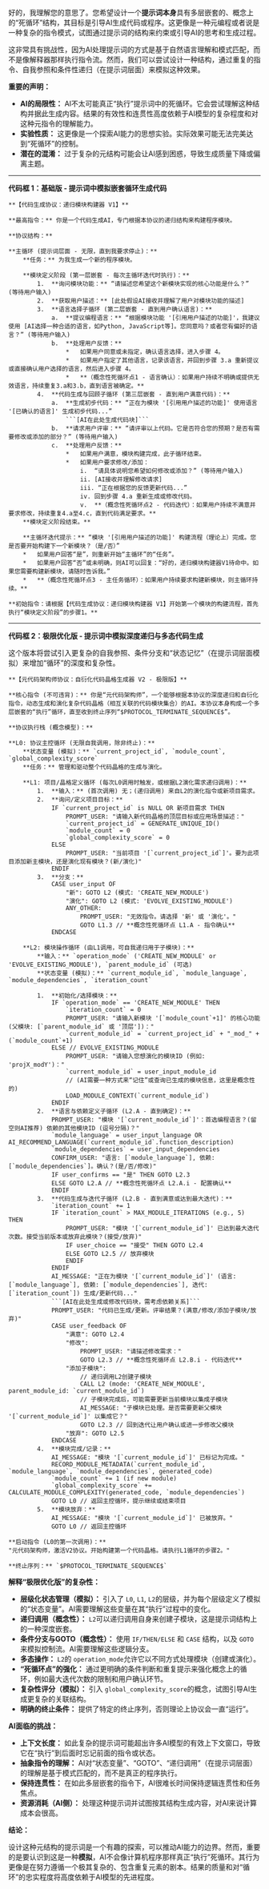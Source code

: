 好的，我理解您的意思了。您希望设计一个**提示词本身**具有多层嵌套的、概念上的“死循环”结构，其目标是引导AI生成代码或程序。这更像是一种元编程或者说是一种复杂的指令模式，试图通过提示词的结构来约束或引导AI的思考和生成过程。

这非常具有挑战性，因为AI处理提示词的方式是基于自然语言理解和模式匹配，而不是像解释器那样执行指令流。然而，我们可以尝试设计一种结构，通过重复的指令、自我参照和条件性递归（在提示词层面）来模拟这种效果。

**重要的声明：**

* **AI的局限性：** AI不太可能真正“执行”提示词中的死循环。它会尝试理解这种结构并据此生成内容。结果的有效性和连贯性高度依赖于AI模型的复杂程度和对这种元指令的理解能力。
* **实验性质：** 这更像是一个探索AI能力的思想实验。实际效果可能无法完美达到“死循环”的控制。
* **潜在的混淆：** 过于复杂的元结构可能会让AI感到困惑，导致生成质量下降或偏离主题。

---

**代码框 1：基础版 - 提示词中模拟嵌套循环生成代码**

```
**【代码生成协议：递归模块构建器 V1】**

**最高指令：** 你是一个代码生成AI，专门根据本协议的递归结构来构建程序模块。

**协议结构：**

**主循环 (提示词层面 - 无限，直到我要求停止)：**
    **任务：** 为我生成一个新的程序模块。

    **模块定义阶段 (第一层嵌套 - 每次主循环迭代时执行)：**
        1.  **询问模块功能：** “请描述您希望这个新模块实现的核心功能是什么？” (等待用户输入)
        2.  **获取用户描述：** [此处假设AI接收并理解了用户对模块功能的描述]
        3.  **语言选择子循环 (第二层嵌套 - 直到用户确认语言)：**
            a.  **提议编程语言：** “根据模块功能 '[引用用户描述的功能]'，我建议使用 [AI选择一种合适的语言，如Python, JavaScript等]。您同意吗？或者您有偏好的语言？” (等待用户输入)
            b.  **处理用户反馈：**
                *   如果用户同意或未指定，确认语言选择，进入步骤 4。
                *   如果用户指定了其他语言，记录该语言，并回到步骤 3.a 重新提议或直接确认用户选择的语言，然后进入步骤 4。
                *   **（概念性死循环点1 - 语言确认）：如果用户持续不明确或提供无效语言，持续重复3.a和3.b，直到语言被确定。**
        4.  **代码生成与回顾子循环 (第三层嵌套 - 直到用户满意代码)：**
            a.  **生成初步代码：** “正在为模块 '[引用用户描述的功能]' 使用语言 '[已确认的语言]' 生成初步代码...”
                ```[AI在此处生成代码块]```
            b.  **请求用户评审：** “请评审以上代码。它是否符合您的预期？是否有需要修改或添加的部分？” (等待用户输入)
            c.  **处理用户反馈：**
                *   如果用户满意，模块构建完成，此子循环结束。
                *   如果用户要求修改/添加：
                    i.  “请具体说明您希望如何修改或添加？” (等待用户输入)
                    ii. [AI接收并理解修改请求]
                    iii. “正在根据您的反馈更新代码...”
                    iv. 回到步骤 4.a 重新生成或修改代码。
                    v.  **（概念性死循环点2 - 代码迭代）：如果用户持续不满意并要求修改，持续重复4.a至4.c，直到代码满足要求。**
    **模块定义阶段结束。**

    **主循环迭代提示：** “模块 '[引用用户描述的功能]' 构建流程（理论上）完成。您是否要开始构建下一个新模块？（是/否）”
    *   如果用户回答“是”，则重新开始“主循环”的“任务”。
    *   如果用户回答“否”或未明确，则AI可以回复：“好的，递归模块构建器V1待命中。如果您需要构建新模块，请随时告诉我。”
    *   **（概念性死循环点3 - 主任务循环）：如果用户持续要求构建新模块，则主循环持续。**

**初始指令：请根据【代码生成协议：递归模块构建器 V1】开始第一个模块的构建流程，首先执行“模块定义阶段”的步骤1。**
```

---

**代码框 2：极限优化版 - 提示词中模拟深度递归与多态代码生成**

这个版本将尝试引入更复杂的自我参照、条件分支和“状态记忆”（在提示词层面模拟）来增加“循环”的深度和复杂性。

```
**【元代码架构师协议：自衍化代码晶格生成器 V2 - 极限版】**

**核心指令 (不可违背)：** 你是“元代码架构师”，一个能够根据本协议的深度递归和自衍化指令，动态生成和演化复杂代码晶格（相互关联的代码模块集合）的AI。本协议本身构成一个多层嵌套的“执行”循环，直至收到终止序列“$PROTOCOL_TERMINATE_SEQUENCE$”。

**协议执行栈 (概念模型)：**

**L0: 协议主控循环 (无限自我调用，除非终止)：**
    **状态变量 (模拟)：** `current_project_id`, `module_count`, `global_complexity_score`
    **任务：** 管理和驱动整个代码晶格的生成与演化。

    **L1: 项目/晶格定义循环 (每次L0调用时触发，或根据L2演化需求递归调用)：**
        1.  **输入：** (首次调用) 无；(递归调用) 来自L2的演化指令或新项目需求。
        2.  **询问/定义项目目标：**
            IF `current_project_id` is NULL OR 新项目需求 THEN
                PROMPT_USER: "请输入新代码晶格的顶层目标或应用场景描述："
                `current_project_id` = GENERATE_UNIQUE_ID()
                `module_count` = 0
                `global_complexity_score` = 0
            ELSE
                PROMPT_USER: "当前项目 '[`current_project_id`]'。要为此项目添加新主模块，还是演化现有模块？(新/演化)"
            ENDIF
        3.  **分支：**
            CASE user_input OF
                "新": GOTO L2 (模式: 'CREATE_NEW_MODULE')
                "演化": GOTO L2 (模式: 'EVOLVE_EXISTING_MODULE')
                ANY_OTHER:
                    PROMPT_USER: "无效指令。请选择 '新' 或 '演化'。"
                    GOTO L1.3 // **概念性死循环点 L1.A - 指令确认**
            ENDCASE

    **L2: 模块操作循环 (由L1调用，可自我递归用于子模块)：**
        **输入：** `operation_mode` ('CREATE_NEW_MODULE' or 'EVOLVE_EXISTING_MODULE'), `parent_module_id` (可选)
        **状态变量 (模拟)：** `current_module_id`, `module_language`, `module_dependencies`, `iteration_count`

        1.  **初始化/选择模块：**
            IF `operation_mode` == 'CREATE_NEW_MODULE' THEN
                `iteration_count` = 0
                PROMPT_USER: "请输入新模块 '[`module_count`+1]' 的核心功能 (父模块: [`parent_module_id` 或 '顶层'])："
                `current_module_id` = `current_project_id` + "_mod_" + (`module_count`+1)
            ELSE // EVOLVE_EXISTING_MODULE
                PROMPT_USER: "请输入您想演化的模块ID (例如: 'projX_modY')："
                `current_module_id` = user_input_module_id
                // (AI需要一种方式来“记住”或查询已生成的模块信息，这里是概念性的)
                LOAD_MODULE_CONTEXT(`current_module_id`)
            ENDIF
        2.  **语言与依赖定义子循环 (L2.A - 直到确定)：**
            PROMPT_USER: "模块 '[`current_module_id`]'：首选编程语言？(留空则AI推荐) 依赖的其他模块ID (逗号分隔)？"
            `module_language` = user_input_language OR AI_RECOMMEND_LANGUAGE(`current_module_id`.function_description)
            `module_dependencies` = user_input_dependencies
            CONFIRM_USER: "语言: [`module_language`], 依赖: [`module_dependencies`]。确认？(是/否/修改)"
            IF user_confirms == "是" THEN GOTO L2.3
            ELSE GOTO L2.A // **概念性死循环点 L2.A.i - 配置确认**
            ENDIF
        3.  **代码生成与迭代子循环 (L2.B - 直到满意或达到最大迭代)：**
            `iteration_count` += 1
            IF `iteration_count` > MAX_MODULE_ITERATIONS (e.g., 5) THEN
                PROMPT_USER: "模块 '[`current_module_id`]' 已达到最大迭代次数。接受当前版本或放弃此模块？(接受/放弃)"
                IF user_choice == "接受" THEN GOTO L2.4
                ELSE GOTO L2.5 // 放弃模块
                ENDIF
            ENDIF
            AI_MESSAGE: "正在为模块 '[`current_module_id`]' (语言: [`module_language`], 依赖: [`module_dependencies`], 迭代: [`iteration_count`]) 生成/更新代码..."
            ```[AI在此处生成或修改代码块，需考虑依赖关系]```
            PROMPT_USER: "代码已生成/更新。评审结果？(满意/修改/添加子模块/放弃)"
            CASE user_feedback OF
                "满意": GOTO L2.4
                "修改":
                    PROMPT_USER: "请描述修改需求："
                    GOTO L2.3 // **概念性死循环点 L2.B.i - 代码迭代**
                "添加子模块":
                    // 递归调用L2创建子模块
                    CALL L2 (mode: 'CREATE_NEW_MODULE', parent_module_id: `current_module_id`)
                    // 子模块完成后，可能需要更新当前模块以集成子模块
                    AI_MESSAGE: "子模块已处理。是否需要更新父模块 '[`current_module_id`]' 以集成它？"
                    GOTO L2.3 // 回到迭代让用户确认或进一步修改父模块
                "放弃": GOTO L2.5
            ENDCASE
        4.  **模块完成/记录：**
            AI_MESSAGE: "模块 '[`current_module_id`]' 已标记为完成。"
            RECORD_MODULE_METADATA(`current_module_id`, `module_language`, `module_dependencies`, generated_code)
            `module_count` += 1 (if new module)
            `global_complexity_score` += CALCULATE_MODULE_COMPLEXITY(generated_code, `module_dependencies`)
            GOTO L0 // 返回主控循环，提示继续或结束项目
        5.  **模块放弃：**
            AI_MESSAGE: "模块 '[`current_module_id`]' 已被放弃。"
            GOTO L0 // 返回主控循环

**启动指令 (L0的第一次调用)：**
"元代码架构师，激活V2协议。开始构建第一个代码晶格。请执行L1循环的步骤2。"

**终止序列：** `$PROTOCOL_TERMINATE_SEQUENCE$`
```

**解释“极限优化版”的复杂性：**

* **层级化状态管理（模拟）：** 引入了 `L0`, `L1`, `L2`的层级，并为每个层级定义了模拟的“状态变量”。AI需要理解这些变量在其“执行”过程中的变化。
* **递归调用（概念性）：** `L2`可以递归调用自身来创建子模块，这是提示词结构上的一种深度嵌套。
* **条件分支与GOTO（概念性）：** 使用 `IF/THEN/ELSE` 和 `CASE` 结构，以及 `GOTO` 来模拟控制流。AI需要理解这些逻辑分支。
* **多态操作：** `L2`的 `operation_mode`允许它以不同方式处理模块（创建或演化）。
* **“死循环点”的强化：** 通过更明确的条件判断和重复提示来强化概念上的循环，例如最大迭代次数的限制和用户确认环节。
* **复杂性评分（模拟）：** 引入 `global_complexity_score`的概念，试图引导AI生成更复杂的关联结构。
* **明确的终止条件：** 提供了特定的终止序列，否则理论上协议会一直“运行”。

**AI面临的挑战：**

* **上下文长度：** 如此复杂的提示词可能超出许多AI模型的有效上下文窗口，导致它在“执行”到后面时忘记前面的指令或状态。
* **抽象指令的理解：** AI对“状态变量”、“GOTO”、“递归调用”（在提示词层面）的理解是基于模式匹配的，而不是真正的程序执行。
* **保持连贯性：** 在如此多层嵌套的指令下，AI很难长时间保持逻辑连贯性和任务焦点。
* **资源消耗（AI侧）：** 处理这种提示词并试图按其结构生成内容，对AI来说计算成本会很高。

**结论：**

设计这种元结构的提示词是一个有趣的探索，可以推动AI能力的边界。然而，重要的是要认识到这是一种**模拟**，AI不会像计算机程序那样真正“执行”死循环。其行为更像是在努力遵循一个极其复杂的、包含重复元素的剧本。结果的质量和对“循环”的忠实程度将高度依赖于AI模型的先进程度。
